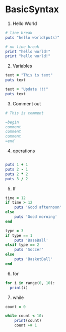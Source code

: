 # BasicSyntax

1. Hello World

```Ruby
# line break
puts "hello world(puts)"

# no line break
print "hello world!"
print "hello world!"
```

2. Variables

```Ruby
text = "This is text"
puts text

text = "Update !!!"
puts text
```

3. Comment out

```Ruby
# This is comment

=begin
comment
comment
comment
=end
```

4. operations

```Ruby

puts 1 + 1
puts 2 - 1
puts 2 * 2
puts 3 / 2

```

5. If

```Ruby
time = 12
if time > 12 
    puts 'Good afternoon'
else
    puts 'Good morning'
end

type = 3
if type == 1
    puts 'BaseBall'
elsif type == 2
    puts 'Soccer'
else
    puts 'BasketBall'
end
```

6. for

```Ruby
for i in range(0, 10):
  print(i)
```

7. while

```Ruby
count = 0

while count < 10:
    print(count)
    count += 1

```